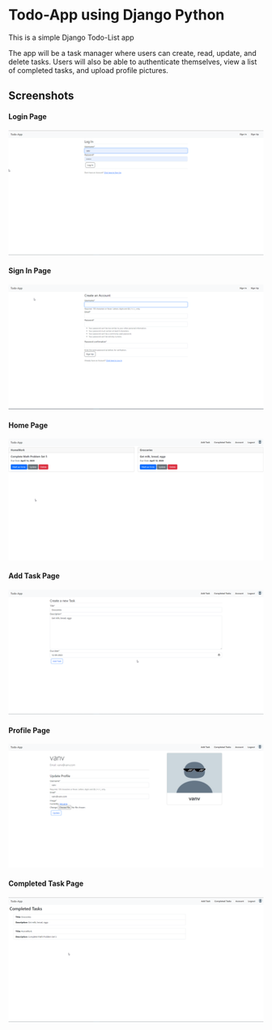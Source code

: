 
# Todo-App using Django Python

This is a simple Django Todo-List app

The app will be a task manager where users can create, read, update, and delete tasks. Users will also be able to authenticate themselves, view a list of completed tasks, and upload profile pictures.

## Screenshots

<h4>Login Page</h4>

![Login Page](ss/login.png)
<h4>Sign In Page</h4>

![Sign In page](ss/signin.png)
<h4>Home Page</h4>

![Home Page](ss/home.png)
<h4>Add Task Page</h4>

![Add Task Page](ss/addtask.png)
<h4>Profile Page</h4>

![Profile Page](ss/profile.png)
<h4>Completed Task Page</h4>

![Completed Task Page](ss/completedtask.png)
